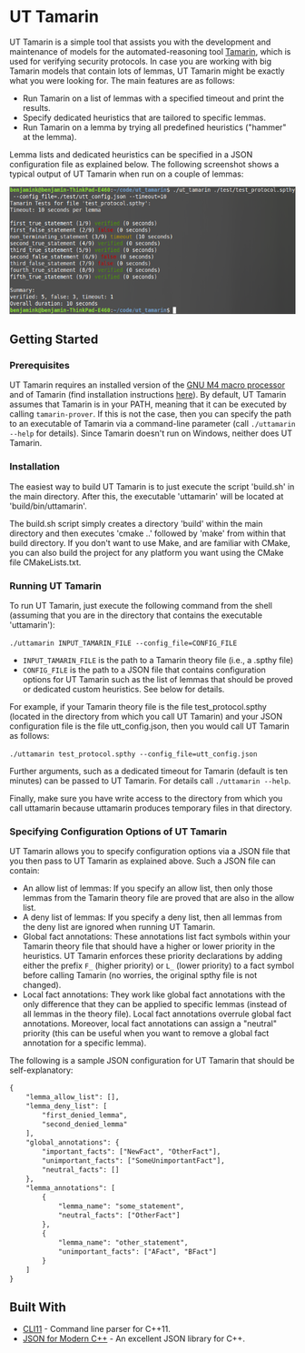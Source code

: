 # UT Tamarin

UT Tamarin is a simple tool that assists you with the development and maintenance of models for the automated-reasoning tool [Tamarin](https://tamarin-prover.github.io), which is used for verifying security protocols. In case you are working with big Tamarin models that contain lots of lemmas, UT Tamarin might be exactly what you were looking for. The main features are as follows:

* Run Tamarin on a list of lemmas with a specified timeout and print the results.
* Specify dedicated heuristics that are tailored to specific lemmas.
* Run Tamarin on a lemma by trying all predefined heuristics ("hammer" at the lemma).

Lemma lists and dedicated heuristics can be specified in a JSON configuration file as explained below. The following screenshot shows a typical output of UT Tamarin when run on a couple of lemmas:

![UT Tamarin Output](images/screenshot_utt.png)

## Getting Started

### Prerequisites

UT Tamarin requires an installed version of the [GNU M4 macro processor](https://www.gnu.org/software/m4/) and of Tamarin (find installation instructions [here](https://tamarin-prover.github.io/manual/book/002_installation.html)). By default, UT Tamarin assumes that Tamarin is in your PATH, meaning that it can be executed by calling `tamarin-prover`. If this is not the case, then you can specify the path to an executable of Tamarin via a command-line parameter (call `./uttamarin --help` for details). Since Tamarin doesn't run on Windows, neither does UT Tamarin.

### Installation

The easiest way to build UT Tamarin is to just execute the script 'build.sh' in the main directory. After this, the executable 'uttamarin' will be located at 'build/bin/uttamarin'.

The build.sh script simply creates a directory 'build' within the main directory and then executes 'cmake ..' followed by 'make' from within that build directory. If you don't want to use Make, and are familiar with CMake, you can also build the project for any platform you want using the CMake file CMakeLists.txt.

### Running UT Tamarin

To run UT Tamarin, just execute the following command from the shell (assuming that you are in the directory that contains the executable 'uttamarin'): 

`./uttamarin INPUT_TAMARIN_FILE --config_file=CONFIG_FILE`

* `INPUT_TAMARIN_FILE` is the path to a Tamarin theory file (i.e., a .spthy file)
* `CONFIG_FILE` is the path to a JSON file that contains configuration options for UT Tamarin such as the list of lemmas that should be proved or dedicated custom heuristics. See below for details.

For example, if your Tamarin theory file is the file test_protocol.spthy (located in the directory from which you call UT Tamarin) and your JSON configuration file is the file utt_config.json, then you would call UT Tamarin as follows:

`./uttamarin test_protocol.spthy --config_file=utt_config.json`

Further arguments, such as a dedicated timeout for Tamarin (default is ten minutes) can be passed to UT Tamarin. For details call `./uttamarin --help`.

Finally, make sure you have write access to the directory from which you call uttamarin because uttamarin produces temporary files in that directory.

### Specifying Configuration Options of UT Tamarin

UT Tamarin allows you to specify configuration options via a JSON file that you then pass to UT Tamarin as explained above. Such a JSON file can contain:

* An allow list of lemmas: If you specify an allow list, then only those lemmas from the Tamarin theory file are proved that are also in the allow list. 
* A deny list of lemmas: If you specify a deny list, then all lemmas from the deny list are ignored when running UT Tamarin.
* Global fact annotations: These annotations list fact symbols within your Tamarin theory file that should have a higher or lower priority in the heuristics. UT Tamarin enforces these priority declarations by adding either the prefix `F_` (higher priority) or `L_` (lower priority) to a fact symbol before calling Tamarin (no worries, the original spthy file is not changed).
* Local fact annotations: They work like global fact annotations with the only difference that they can be applied to specific lemmas (instead of all lemmas in the theory file). Local fact annotations overrule global fact annotations. Moreover, local fact annotations can assign a "neutral" priority (this can be useful when you want to remove a global fact annotation for a specific lemma).

The following is a sample JSON configuration for UT Tamarin that should be self-explanatory:

```
{
	"lemma_allow_list": [],
	"lemma_deny_list": [ 
		"first_denied_lemma",
		"second_denied_lemma"
	],
	"global_annotations": {
		"important_facts": ["NewFact", "OtherFact"],
		"unimportant_facts": ["SomeUnimportantFact"],
		"neutral_facts": []
	},
	"lemma_annotations": [
		{	
			"lemma_name": "some_statement",
			"neutral_facts": ["OtherFact"]
		},
		{	
			"lemma_name": "other_statement",
			"unimportant_facts": ["AFact", "BFact"]
		}
	]
}
```

## Built With

* [CLI11](https://github.com/CLIUtils/CLI11) - Command line parser for C++11.
* [JSON for Modern C++](https://github.com/nlohmann/json) - An excellent JSON library for C++.
